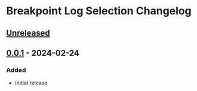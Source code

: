 <!-- Keep a Changelog guide -> https://keepachangelog.com -->

# Breakpoint Log Selection Changelog

## [Unreleased]

## [0.0.1] - 2024-02-24

### Added

- Initial release

[Unreleased]: https://github.com/BoukeNijhuis/breakpoint-log-selection/compare/v0.0.1...HEAD
[0.0.1]: https://github.com/BoukeNijhuis/breakpoint-log-selection/commits/v0.0.1
